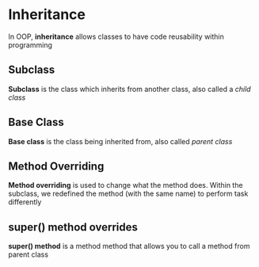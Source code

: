 # Inheritance
In OOP, **inheritance** allows classes to have code reusability within programming

## Subclass
**Subclass** is the class which inherits from another class, also called a *child class* 

## Base Class
**Base class** is the class being inherited from, also called *parent class*

## Method Overriding
**Method overriding** is used to change what the method does. Within the subclass, we redefined the method (with the same name) to perform task differently

## super() method overrides
**super() method** is a method method that allows you to call a method from parent class 
